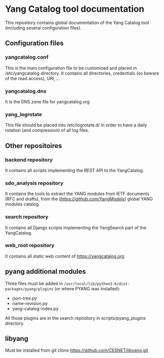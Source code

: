 # Yang Catalog tool documentation

This repository contains global documentation of the Yang Catalog tool (including several configuration files).

## Configuration files

### yangcatalog.conf

This is the main configuration file to be customized and placed in /etc/yangcatalog directory. It contains all directories, credentials (so beware of the read access), URI, ...

### yangcatalog.dns

It is the DNS zone file for yangcatalog.org

### yang_logrotate

This file should be placed into  /etc/logrotate.d/ in order to have a daily rotation (and compression) of all log files.

## Other repositoires

### backend repository

It contains all scripts implementing the REST API to the YangCatalog.

### sdo_analysis repository

It contains the tools to extract the YANG modules from IETF documents (RFC and drafts), from the [https://github.com/YangModels] global YANG modules catalog.

### search repository

It contains all Django scripts implementing the YangSearch part of the YangCatalog.

### web_root repository

It contains all static web content of https://yangcatalog.org

## pyang additional modules

Three files must be added in `/usr/local/lib/python3.6/dist-packages/pyang/plugins` (or where PYANG was installed):

- json-tree.py
- name-revision.py 
- yang-catalog-index.py

All those plugins are in the search repository in scripts/pyang_plugins directory.

## libyang

Must be installed from git clone https://github.com/CESNET/libyang.git
